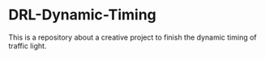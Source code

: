 # DRL-Dynamic-Timing
This is a repository about a creative project to finish the dynamic timing of traffic light.
